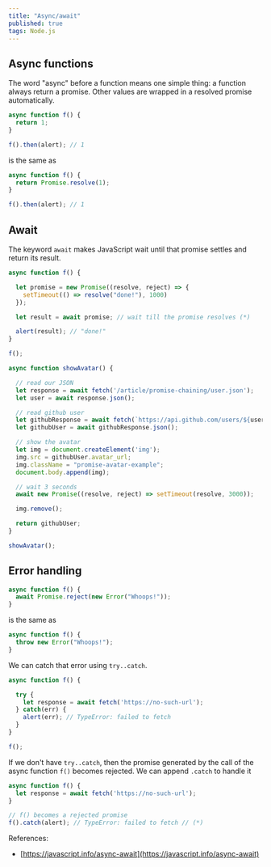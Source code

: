 ```yaml
---
title: "Async/await"
published: true
tags: Node.js
---
```


## Async functions

The word "async" before a function means one simple thing: a function always return a
promise. Other values are wrapped in a resolved promise automatically.

```javascript
async function f() {
  return 1;
}

f().then(alert); // 1
```

is the same as

```javascript
async function f() {
  return Promise.resolve(1);
}

f().then(alert); // 1
```

## Await

The keyword `await` makes JavaScript wait until that promise settles and return its
result.

```javascript
async function f() {

  let promise = new Promise((resolve, reject) => {
    setTimeout(() => resolve("done!"), 1000)
  });

  let result = await promise; // wait till the promise resolves (*)

  alert(result); // "done!"
}

f();
```

```javascript
async function showAvatar() {

  // read our JSON
  let response = await fetch('/article/promise-chaining/user.json');
  let user = await response.json();

  // read github user
  let githubResponse = await fetch(`https://api.github.com/users/${user.name}`);
  let githubUser = await githubResponse.json();

  // show the avatar
  let img = document.createElement('img');
  img.src = githubUser.avatar_url;
  img.className = "promise-avatar-example";
  document.body.append(img);

  // wait 3 seconds
  await new Promise((resolve, reject) => setTimeout(resolve, 3000));

  img.remove();

  return githubUser;
}

showAvatar();
```

## Error handling

```javascript
async function f() {
  await Promise.reject(new Error("Whoops!"));
}
```

is the same as

```javascript
async function f() {
  throw new Error("Whoops!");
}
```

We can catch that error using `try..catch`.

```javascript
async function f() {

  try {
    let response = await fetch('https://no-such-url');
  } catch(err) {
    alert(err); // TypeError: failed to fetch
  }
}

f();
```

If we don't have `try..catch`, then the promise generated by the call of the async
function `f()` becomes rejected. We can append `.catch` to handle it

```javascript
async function f() {
  let response = await fetch('https://no-such-url');
}

// f() becomes a rejected promise
f().catch(alert); // TypeError: failed to fetch // (*)
```

References:

- [https://javascript.info/async-await](https://javascript.info/async-await)